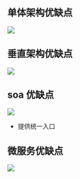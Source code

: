 ## 单体架构优缺点

![](http://img.mukewang.com/szimg/630d8d4e0001e50f19201080-500-284.jpg)
## 垂直架构优缺点
![](http://img.mukewang.com/szimg/630d8d9d0001c5ff19201080-500-284.jpg)
## soa 优缺点
![](http://img.mukewang.com/szimg/630d8e460001094919201080-500-284.jpg)
*   提供统一入口

## 微服务优缺点
![](http://img.mukewang.com/szimg/630d8eac000149ba19201080-500-284.jpg)